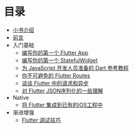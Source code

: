 # 目录

* [小书介绍](../README.md)
* [前言](./preface.md)
* 入门基础
  * [编写你的第一个 Flutter App](./basics/u_f_app.md)
  * [编写你的第一个 StatefulWidget](./basics/u_t_statefulwidget.md)
  * [为 JavaScript 开发人员准备的 Dart 参考教程](./basics/u_t_javascript.md)
  * [你不可避免的 Flutter Routes](./basics/u_f_routes.md)
  * [谈谈 Flutter 中的请求和异步](./basics/u_h_async.md)
  * [对 Flutter JSON序列化的一些理解](./basics/u_s_json.md)
* Native
  * [将 Flutter 集成到已有的iOS工程中](./native/integrated_ios_flutter.md)
* 渐进增强
  * [Flutter 调试技巧](./upday/debug.md)